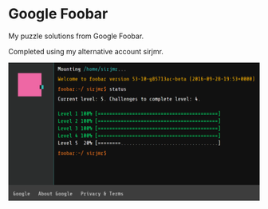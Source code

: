 # Google Foobar
My puzzle solutions from Google Foobar.

Completed using my alternative account sirjmr.

![Foorbar Status](https://github.com/GISJMR/Google_Foobar/blob/master/Images/Foobar_Status_Sep16.PNG)
